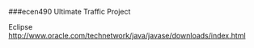 ###ecen490 Ultimate Traffic Project

Eclipse
http://www.oracle.com/technetwork/java/javase/downloads/index.html

